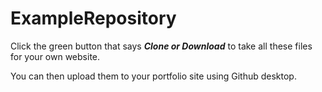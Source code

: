 # ExampleRepository
 
 Click the green button that says ***Clone or Download*** to take all these files for your own website.<br>
 
You can then upload them to your portfolio site using Github desktop.<br>
